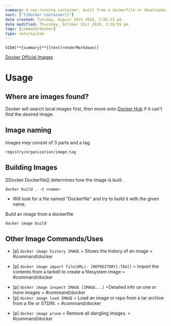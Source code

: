 ```yaml
---
summary: A non-running container, built from a dockerfile or downloaded from Docker. Shows your computer how to create a container. Images are immutable and can't be changed after creation.
next: ["[[Docker Container]]"]
date created: Tuesday, August 20th 2024, 2:05:33 pm
date modified: Thursday, October 31st 2024, 3:38:55 pm
tags: [command/docker]
type: note/system
---
```

`VIEW[**{summary}**][text(renderMarkdown)]`

[Docker Official Images](https://docs.docker.com/trusted-content/official-images/)

# Usage
## Where are images found?
Docker will search local images first, then move onto [Docker Hub](https://docs.docker.com/trusted-content/official-images/) if it can't find the desired image. 

## Image naming
Images *may* consist of 3 parts and a tag
```
registry/organization/image:tag
```

## Building Images
[[Docker Dockerfile]] determines how the image is built. 
```
docker build . -t <name>
```
- Will look for a file named "Dockerfile" and try to build it with the given name. 

Build an image from a dockerfile
```shell
docker image build
```

## Other Image Commands/Uses
- [p] `docker image history IMAGE` = Shows the history of an image = #command/docker 
<!--ID: 1751434091158-->

- [p] `docker image import file|URL|- [REPOSITORY[:TAG]]` = Import the contents from a tarbell to create a filesystem image = #command/docker 
<!--ID: 1751434091162-->

- [p] `docker image inspect IMAGE [IMAGE...]` =Detailed info on one or more images = #command/docker 
- [p] `docker image load IMAGE` = Load an image or repo from a tar archive from a file or STDIN. = #command/docker 
<!--ID: 1751434091166-->

- [p] `docker image prune` = Remove all dangling images. = #command/docker 
<!--ID: 1751434091170-->
